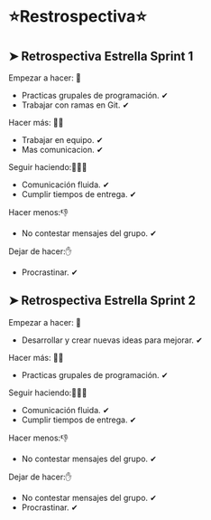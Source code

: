 #       ⭐Restrospectiva⭐
  
## ➤ Retrospectiva Estrella Sprint 1

Empezar a hacer: 💪
- Practicas grupales de programación. ✔
- Trabajar con ramas en Git. ✔

Hacer más: 💪💪
- Trabajar en equipo. ✔
- Mas comunicacion. ✔

Seguir haciendo:💪💪💪
- Comunicación fluida. ✔
- Cumplir tiempos de entrega. ✔

Hacer menos:👎
- No contestar mensajes del grupo. ✔

Dejar de hacer:✋
- Procrastinar. ✔


## ➤ Retrospectiva Estrella Sprint 2

Empezar a hacer: 💪
- Desarrollar y crear nuevas ideas para mejorar. ✔

Hacer más: 💪💪
- Practicas grupales de programación. ✔

Seguir haciendo:💪💪💪
- Comunicación fluida. ✔
- Cumplir tiempos de entrega. ✔

Hacer menos:👎
- No contestar mensajes del grupo. ✔

Dejar de hacer:✋
- No contestar mensajes del grupo. ✔
- Procrastinar. ✔